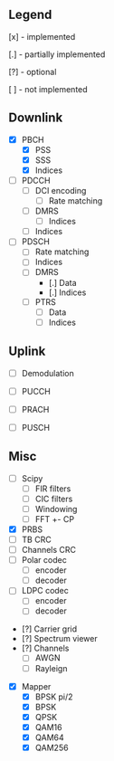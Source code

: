 ## Legend

[x] - implemented

[.] - partially implemented

[?] - optional

[ ] - not implemented


## Downlink

- [x] PBCH
    - [x] PSS
    - [x] SSS
    - [x] Indices

- [ ] PDCCH
    - [ ] DCI encoding
        - [ ] Rate matching
    - [ ] DMRS
        - [ ] Indices
    - [ ] Indices

- [ ] PDSCH
    - [ ] Rate matching
    - [ ] Indices
    - [ ] DMRS
        - [.] Data
        - [.] Indices
    - [ ] PTRS
        - [ ] Data
        - [ ] Indices

## Uplink

- [ ] Demodulation

- [ ] PUCCH

- [ ] PRACH

- [ ] PUSCH


## Misc
- [ ] Scipy
    - [ ] FIR filters
    - [ ] CIC filters
    - [ ] Windowing
    - [ ] FFT +- CP
- [x] PRBS
- [ ] TB CRC
- [ ] Channels CRC
- [ ] Polar codec
    - [ ] encoder
    - [ ] decoder
- [ ] LDPC codec
    - [ ] encoder
    - [ ] decoder
- [?] Carrier grid
- [?] Spectrum viewer
- [?] Channels
    - [ ] AWGN
    - [ ] Rayleign
- [x] Mapper
    - [x] BPSK pi/2
    - [x] BPSK
    - [x] QPSK
    - [x] QAM16
    - [x] QAM64
    - [x] QAM256